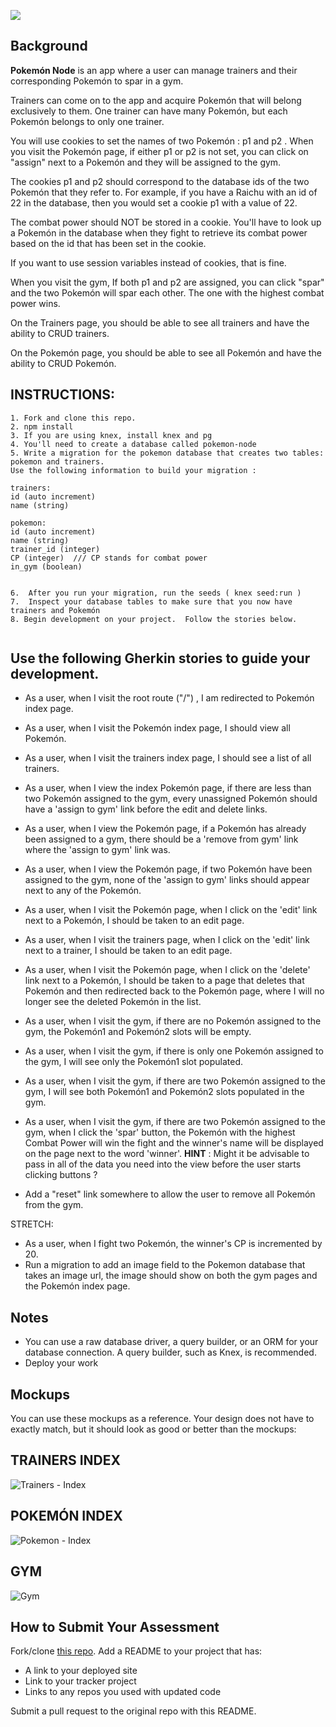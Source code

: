 ![](https://github.com/gSchool/pokemon-node/blob/master/public/images/pokemon-logo.png)

## Background

**Pokemón Node** is an app where a user can manage trainers and their corresponding Pokemón to spar in a gym.

Trainers can come on to the app and acquire Pokemón that will belong exclusively to them.  One trainer can have many Pokemón, but each Pokemón belongs to only one trainer.

You will use cookies to set the names of two Pokemón :  p1 and p2 .  When you visit the Pokemón page, if either p1 or p2 is not set, you can click on "assign" next to a Pokemón and they will be assigned to the gym.

The cookies p1 and p2 should correspond to the database ids of the two Pokemón that they refer to.
For example, if you have a Raichu with an id of 22 in the database, then you would set a cookie p1 with a value of 22.

The combat power should NOT be stored in a cookie. You'll have to look up a Pokemón in the database when they fight to retrieve its combat power based on the id that has been set in the cookie.

If you want to use session variables instead of cookies, that is fine.

When you visit the gym, If both p1 and p2 are assigned, you can click "spar" and the two Pokemón will spar each other.
The one with the highest combat power wins.

On the Trainers page, you should be able to see all trainers and have the ability to CRUD trainers.

On the Pokemón page, you should be able to see all Pokemón and have the ability to CRUD Pokemón.

## INSTRUCTIONS:

```
1. Fork and clone this repo.
2. npm install
3. If you are using knex, install knex and pg
4. You'll need to create a database called pokemon-node
5. Write a migration for the pokemon database that creates two tables: pokemon and trainers.
Use the following information to build your migration :

trainers:
id (auto increment)
name (string)

pokemon:
id (auto increment)
name (string)
trainer_id (integer)
CP (integer)  /// CP stands for combat power
in_gym (boolean)


6.  After you run your migration, run the seeds ( knex seed:run )
7.  Inspect your database tables to make sure that you now have trainers and Pokemón
8. Begin development on your project.  Follow the stories below.


```



## Use the following Gherkin stories to guide your development.

* As a user, when I visit the root route ("/") , I am redirected to Pokemón index page.

* As a user, when I visit the Pokemón index page, I should view all Pokemón.

* As a user, when I visit the trainers index page, I should see a list of all trainers.

* As a user, when I view the index Pokemón page, if there are less than two Pokemón assigned to the gym, every unassigned Pokemón should have a 'assign to gym' link before the edit and delete links.  

* As a user, when I view the Pokemón page, if a Pokemón has already been assigned to a gym, there should be a 'remove from gym' link where the 'assign to gym' link was.

* As a user, when I view the Pokemón page, if two Pokemón have been assigned to the gym,
none of the 'assign to gym' links should appear next to any of the Pokemón.  

* As a user, when I visit the Pokemón page, when I click on the 'edit' link next to a Pokemón, I should be taken to an edit page.

* As a user, when I visit the trainers page, when I click on the 'edit' link next to a trainer, I should be taken to an edit page.

* As a user, when I visit the Pokemón page, when I click on the 'delete' link next to a Pokemón, I should be taken to a page that deletes that Pokemón and then redirected back to the Pokemón page, where I will no longer see the deleted Pokemón in the list.

* As a user, when I visit the gym, if there are no Pokemón assigned to the gym, the Pokemón1 and Pokemón2 slots will be empty.

* As a user, when I visit the gym, if there is only one Pokemón assigned to the gym, I will see only the Pokemón1 slot populated.

* As a user, when I visit the gym, if there are two Pokemón assigned to the gym, I will see both Pokemón1 and Pokemón2 slots populated in the gym.

* As a user, when I visit the gym, if there are two Pokemón assigned to the gym, when I click the 'spar' button, the Pokemón with the highest Combat Power will win the fight and the winner's name will be displayed on the page next to the word 'winner'. __HINT__ :
Might it be advisable to pass in all of the data you need into the view before the user
starts clicking buttons ?

* Add a "reset" link somewhere to allow the user to remove all Pokemón from the gym.

STRETCH:


* As a user, when I fight two Pokemón, the winner's CP is incremented by 20.
* Run a migration to add an image field to the Pokemon database that takes an image url,
the image should show on both the gym pages and the Pokemón index page.




## Notes

* You can use a raw database driver, a query builder, or an ORM for your database connection. A query builder, such as Knex, is recommended.
* Deploy your work

## Mockups

You can use these mockups as a reference. Your design does not have to exactly match, but it should look as good or better than the mockups:

## TRAINERS INDEX

![Trainers - Index](https://github.com/gSchool/pokemon-node/blob/master/mockups/trainers-index.png)

## POKEMÓN INDEX

![Pokemon - Index](https://github.com/gSchool/pokemon-node/blob/master/mockups/pokemon-index.png)

## GYM

![Gym](https://github.com/gSchool/pokemon-node/blob/master/mockups/gym.png)



## How to Submit Your Assessment

Fork/clone [this repo](https://github.com/gSchool/pokemon-node).
Add a README to your project that has:

* A link to your deployed site
* Link to your tracker project
* Links to any repos you used with updated code

Submit a pull request to the original repo with this README.
